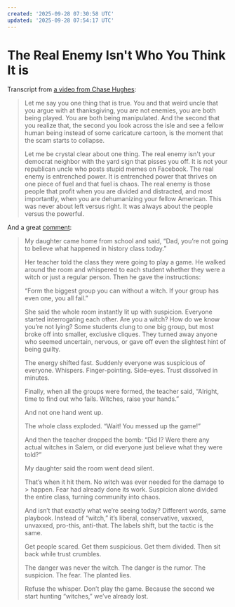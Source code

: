```yaml
---
created: '2025-09-28 07:30:58 UTC'
updated: '2025-09-28 07:54:17 UTC'
---
```


# The Real Enemy Isn't Who You Think It is

Transcript from [a video from Chase Hughes](https://www.youtube.com/shorts/6JyWD_XuXfE):

> Let me say you one thing that is true.
> You and that weird uncle that you argue with at thanksgiving, you are not enemies, you are both being played.
> You are both being manipulated.
> And the second that you realize that, the second you look across the isle and see a fellow human being instead of some caricature cartoon, is the moment that the scam starts to collapse.
>
> Let me be crystal clear about one thing.
> The real enemy isn't your democrat neighbor with the yard sign that pisses you off.
> It is not your republican uncle who posts stupid memes on Facebook.
> The real enemy is entrenched power.
> It is entrenched power that thrives on one piece of fuel and that fuel is chaos.
> The real enemy is those people that profit when you are divided and distracted, and most importantly, when you are dehumanizing your fellow American.
> This was never about left versus right.
> It was always about the people versus the powerful.

And a great [comment](https://youtube.com/shorts/6JyWD_XuXfE?lc=UgzL9Oz5V4LVf69-kiJ4AaABAg):

> My daughter came home from school and said,
“Dad, you’re not going to believe what happened in history class today.”
>
> Her teacher told the class they were going to play a game.
He walked around the room and whispered to each student whether they were a witch or just a regular person. Then he gave the instructions:
>
> “Form the biggest group you can without a witch. If your group has even one, you all fail.”
>
> She said the whole room instantly lit up with suspicion.
> Everyone started interrogating each other. Are you a witch? How do we know you’re not lying?
> Some students clung to one big group, but most broke off into smaller, exclusive cliques. They turned away anyone who seemed uncertain, nervous, or gave off even the slightest hint of being guilty.
>
> The energy shifted fast. Suddenly everyone was suspicious of everyone.
> Whispers. Finger-pointing. Side-eyes. Trust dissolved in minutes.
>
> Finally, when all the groups were formed, the teacher said,
“Alright, time to find out who fails. Witches, raise your hands.”
>
> And not one hand went up.
>
> The whole class exploded. “Wait! You messed up the game!”
>
> And then the teacher dropped the bomb:
> “Did I? Were there any actual witches in Salem, or did everyone just believe what they were told?”
>
> My daughter said the room went dead silent.
>
> That’s when it hit them. No witch was ever needed for the damage to > happen. Fear had already done its work. Suspicion alone divided the entire class, turning community into chaos.
>
> And isn’t that exactly what we’re seeing today?
> Different words, same playbook.
> Instead of “witch,” it’s liberal, conservative, vaxxed, unvaxxed, pro-this, anti-that.
> The labels shift, but the tactic is the same.
>
> Get people scared. Get them suspicious. Get them divided.
> Then sit back while trust crumbles.
>
> The danger was never the witch.
> The danger is the rumor. The suspicion. The fear. The planted lies.
>
> Refuse the whisper. Don’t play the game. Because the second we start hunting “witches,” we’ve already lost.

